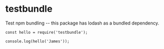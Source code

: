 # testbundle
Test npm bundling -- this package has lodash as a bundled dependency. 

````
const hello = require('testbundle');

console.log(hello('James'));
````

